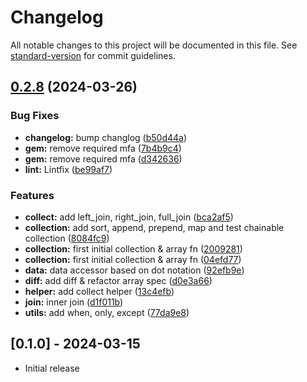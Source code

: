 # Changelog

All notable changes to this project will be documented in this file. See [standard-version](https://github.com/conventional-changelog/standard-version) for commit guidelines.

## [0.2.8](https://github.com/WailanTirajoh/ruby_collection/compare/v0.2.14...v0.2.8) (2024-03-26)

### Bug Fixes

- **changelog:** bump changlog ([b50d44a](https://github.com/WailanTirajoh/ruby_collection/commit/b50d44ad655287ecbe0b934341d0a031f12e7cac))
- **gem:** remove required mfa ([7b4b9c4](https://github.com/WailanTirajoh/ruby_collection/commit/7b4b9c432002ff4381da0004d3ad4d6912b8b2d8))
- **gem:** remove required mfa ([d342636](https://github.com/WailanTirajoh/ruby_collection/commit/d3426369e6f1dff96abc568689fc9ec4381967f1))
- **lint:** Lintfix ([be99af7](https://github.com/WailanTirajoh/ruby_collection/commit/be99af72b9f3a2cfadad224aff191aafb48a6d45))

### Features

- **collect:** add left_join, right_join, full_join ([bca2af5](https://github.com/WailanTirajoh/ruby_collection/commit/bca2af5ec5e9b078fb7c75155ae0e1f79e8e1732))
- **collection:** add sort, append, prepend, map and test chainable collection ([8084fc9](https://github.com/WailanTirajoh/ruby_collection/commit/8084fc966b2a3540c3e5f8935b56d795d8bf8b69))
- **collection:** first initial collection & array fn ([2009281](https://github.com/WailanTirajoh/ruby_collection/commit/2009281a2d53d8ffa4a0090fd4e363329ac0f4ed))
- **collection:** first initial collection & array fn ([04efd77](https://github.com/WailanTirajoh/ruby_collection/commit/04efd77f32bae72e1ad53391744bbfde12123754))
- **data:** data accessor based on dot notation ([92efb9e](https://github.com/WailanTirajoh/ruby_collection/commit/92efb9e48f6dbeeb72c3f2bc1090bd4cd9f903c2))
- **diff:** add diff & refactor array spec ([d0e3a66](https://github.com/WailanTirajoh/ruby_collection/commit/d0e3a66c8bd2d6d4f7ba706537b01e18929a3d51))
- **helper:** add collect helper ([13c4efb](https://github.com/WailanTirajoh/ruby_collection/commit/13c4efbbc481960227f361208818471a197df752))
- **join:** inner join ([d1f011b](https://github.com/WailanTirajoh/ruby_collection/commit/d1f011b76560ad26fdecdef1c01cdc7291cbac6e))
- **utils:** add when, only, except ([77da9e8](https://github.com/WailanTirajoh/ruby_collection/commit/77da9e848ae60b771f24cf623b73df85f80b1eea))

## [0.1.0] - 2024-03-15

- Initial release
